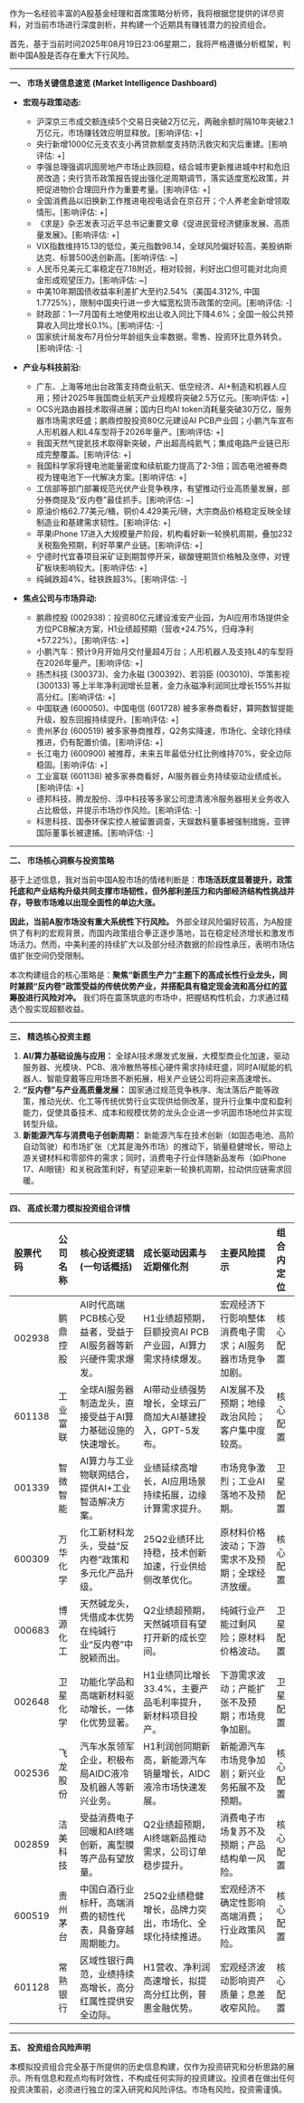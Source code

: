 作为一名经验丰富的A股基金经理和首席策略分析师，我将根据您提供的详尽资料，对当前市场进行深度剖析，并构建一个近期具有赚钱潜力的投资组合。

首先，基于当前时间2025年08月19日23:06星期二，我将严格遵循分析框架，判断中国A股是否存在重大下行风险。

---

**一、 市场关键信息速览 (Market Intelligence Dashboard)**

*   **宏观与政策动态:**
    *   沪深京三市成交额连续5个交易日突破2万亿元，两融余额时隔10年突破2.1万亿元，市场赚钱效应明显释放。[影响评估: +]
    *   央行新增1000亿元支农支小再贷款额度支持防汛救灾和灾后重建。[影响评估: +]
    *   李强总理强调巩固房地产市场止跌回稳，结合城市更新推进城中村和危旧房改造；央行货币政策报告提出强化逆周期调节，落实适度宽松政策，并把促进物价合理回升作为重要考量。[影响评估: +]
    *   全国消费品以旧换新工作推进电视电话会在京召开；个人养老金新增领取情形。[影响评估: +]
    *   《求是》杂志发表习近平总书记重要文章《促进民营经济健康发展、高质量发展》。[影响评估: +]
    *   VIX指数维持15.13的低位，美元指数98.14，全球风险偏好较高，美股纳斯达克、标普500迭创新高。[影响评估: ~]
    *   人民币兑美元汇率稳定在7.18附近，相对较弱，利好出口但可能对北向资金形成观望压力。[影响评估: ~]
    *   中美10年期国债收益率利差扩大至约2.54%（美国4.312%, 中国1.7725%），限制中国央行进一步大幅宽松货币政策的空间。[影响评估: -]
    *   财政部：1—7月国有土地使用权出让收入同比下降4.6%；全国一般公共预算收入同比增长0.1%。[影响评估: -]
    *   国家统计局发布7月份分年龄组失业率数据，零售、投资环比意外转负。[影响评估: -]

*   **产业与科技前沿:**
    *   广东、上海等地出台政策支持商业航天、低空经济、AI+制造和机器人应用；预计2025年我国商业航天产业规模将突破2.5万亿元。[影响评估: +]
    *   OCS光路由器技术取得进展；国内日均AI token消耗量突破30万亿，服务器市场需求旺盛；鹏鼎控股投资80亿元建设AI PCB产业园；小鹏汽车宣布人形机器人和L4车型将于2026年量产。[影响评估: +]
    *   我国天然气提氦技术取得新突破，产出超高纯氦气；集成电路产业链已形成完整覆盖。[影响评估: +]
    *   我国科学家将锂电池能量密度和续航能力提高了2-3倍；固态电池被券商视为锂电池下一代解决方案。[影响评估: +]
    *   工信部等部门部署规范光伏产业竞争秩序，有望推动行业高质量发展，部分券商提及“反内卷”最佳抓手。[影响评估: ~]
    *   原油价格62.77美元/桶，铜价4.429美元/磅，大宗商品价格稳定反映全球制造业和基建需求韧性。[影响评估: +]
    *   苹果iPhone 17进入大规模量产阶段，机构看好新一轮换机周期，叠加232关税豁免预期，利好苹果产业链。[影响评估: +]
    *   宁德时代宜春项目采矿证到期暂停开采，碳酸锂期货价格触及涨停，对锂矿板块影响较大。[影响评估: +]
    *   纯碱跌超4%，硅铁跌超3%。[影响评估: -]

*   **焦点公司与市场异动:**
    *   鹏鼎控股 (002938)：投资80亿元建设淮安产业园，为AI应用市场提供全方位PCB解决方案，H1业绩超预期（营收+24.75%，归母净利+57.22%）。[影响评估: +]
    *   小鹏汽车：预计9月开始月交付量超4万台；人形机器人及支持L4的车型将在2026年量产。[影响评估: +]
    *   扬杰科技 (300373)、金力永磁 (300392)、若羽臣 (003010)、华策影视 (300133) 等上半年净利润增长显著，金力永磁净利润同比增长155%并拟高分红。[影响评估: +]
    *   中国联通 (600050)、中国电信 (601728) 被多家券商看好，算网数智提能升级，股东回报持续提升。[影响评估: +]
    *   贵州茅台 (600519) 被多家券商推荐，Q2务实降速，市场化、全球化持续推进，仍有配置价值。[影响评估: +]
    *   长江电力 (600900) 被推荐，未来五年最低分红比例维持70%，安全边际稳固。[影响评估: +]
    *   工业富联 (601138) 被多家券商看好，AI服务器业务持续驱动业绩成长。[影响评估: +]
    *   德邦科技、腾龙股份、淳中科技等多家公司澄清液冷服务器相关业务收入占比极低，并提示市场炒作风险。[影响评估: -]
    *   科思科技、国泰环保实控人被留置调查，天娱数科董事被强制措施，亚钾国际董事长被逮捕。[影响评估: -]

---

**二、 市场核心洞察与投资策略**

基于上述信息，我对当前中国A股市场的情绪判断是：**市场活跃度显著提升，政策托底和产业结构升级共同支撑市场韧性，但外部利差压力和内部经济结构性挑战并存，导致市场难以出现全面性的单边大涨。**

**因此，当前A股市场没有重大系统性下行风险。** 外部全球风险偏好较高，为A股提供了有利的宏观背景，而国内政策组合拳正逐步落地，旨在稳定经济增长和激发市场活力。然而，中美利差的持续扩大以及部分经济数据的阶段性承压，表明市场估值扩张空间仍受限制。

本次构建组合的核心策略是：**聚焦“新质生产力”主题下的高成长性行业龙头，同时兼顾“反内卷”政策受益的传统优势产业，并搭配具有稳定现金流和高分红的蓝筹股进行风险对冲。** 我们将在震荡筑底的市场中，把握结构性机会，力求通过精选个股实现超额收益。

---

**三、 精选核心投资主题**

1.  **AI/算力基础设施与应用：** 全球AI技术爆发式发展，大模型商业化加速，驱动服务器、光模块、PCB、液冷散热等核心硬件需求持续旺盛，同时AI赋能的机器人、智能穿戴等应用场景不断拓展，相关产业链公司将迎来高速增长。
2.  **“反内卷”与产业高质量发展：** 国家通过规范竞争秩序、淘汰落后产能等政策，推动光伏、化工等传统优势行业实现供给侧改革，提升行业集中度和盈利能力，促使具备技术、成本和规模优势的龙头企业进一步巩固市场地位并实现转型升级。
3.  **新能源汽车与消费电子创新周期：** 新能源汽车在技术创新（如固态电池、高阶自动驾驶）和市场扩张（尤其是海外市场）的推动下，销量稳健增长，带动上游关键材料和零部件的需求；同时，消费电子行业伴随新品发布（如iPhone 17、AI眼镜）和关税政策利好，有望迎来新一轮换机周期，拉动供应链需求回暖。

---

**四、 高成长潜力模拟投资组合详情**

| 股票代码 | 公司名称 | 核心投资逻辑 (一句话概括) | 成长驱动因素与近期催化剂 | 主要风险提示 | 组合内定位 |
| :--- | :--- | :--- | :--- | :--- | :--- |
| 002938 | 鹏鼎控股 | AI时代高端PCB核心受益者，受益于AI服务器等新兴硬件需求爆发。 | H1业绩超预期，巨额投资AI PCB产业园，AI算力需求持续爆发。 | 宏观经济下行影响整体消费电子需求；AI服务器市场竞争加剧。 | 核心配置 |
| 601138 | 工业富联 | 全球AI服务器制造龙头，直接受益于AI算力基础设施的快速增长。 | AI带动业绩强势增长，全球云厂商加大AI基建投入，GPT-5发布。 | AI发展不及预期；地缘政治风险；客户集中度较高。 | 核心配置 |
| 001339 | 智微智能 | AI算力与工业物联网结合，提供AI+工业智造解决方案。 | 业绩延续高增长，AI应用场景持续拓展，边缘计算需求提升。 | 市场竞争激烈；工业AI落地不及预期。 | 卫星配置 |
| 600309 | 万华化学 | 化工新材料龙头，受益“反内卷”政策和多元化产品升级。 | 25Q2业绩环比持稳，技术创新加速，行业供给侧改革优化。 | 原材料价格波动；下游需求不及预期；全球经济放缓。 | 核心配置 |
| 000683 | 博源化工 | 天然碱龙头，凭借成本优势在纯碱行业“反内卷”中脱颖而出。 | Q2业绩超预期，天然碱项目有望打开新的成长空间。 | 纯碱行业产能过剩风险；原材料价格波动。 | 卫星配置 |
| 002648 | 卫星化学 | 功能化学品和高端新材料驱动增长，一体化优势显著。 | H1业绩同比增长33.4%，主要产品毛利率提升，新材料项目投产。 | 下游需求波动；产能扩张不及预期；市场竞争加剧。 | 卫星配置 |
| 002536 | 飞龙股份 | 汽车水泵领军企业，积极布局AIDC液冷及机器人等新兴业务。 | H1利润创同期新高，新能源汽车销量增长，AIDC液冷市场快速发展。 | 新能源汽车市场竞争加剧；新兴业务拓展不及预期。 | 核心配置 |
| 002859 | 洁美科技 | 受益消费电子回暖和AI终端创新，离型膜等产品有望放量。 | Q2业绩超预期，AI终端新品推动需求，公司订单稳步提升。 | 消费电子市场复苏不及预期；产品结构单一风险。 | 核心配置 |
| 600519 | 贵州茅台 | 中国白酒行业标杆，高端消费的韧性代表，具备穿越周期能力。 | 25Q2业绩稳健增长，品牌力突出，市场化、全球化持续推进。 | 宏观经济不确定性影响高端消费；行业政策风险。 | 核心配置 |
| 601128 | 常熟银行 | 区域性银行典范，业绩持续高增长，高分红属性提供安全边际。 | H1营收、净利润高速增长，拟提高分红比例，普惠金融优势。 | 宏观经济波动影响资产质量；息差收窄风险。 | 核心配置 |

---

**五、 投资组合风险声明**

本模拟投资组合完全基于所提供的历史信息构建，仅作为投资研究和分析思路的展示。所有信息和观点均有时效性，不构成任何实际的投资建议。投资者在做出任何投资决策前，必须进行独立的深入研究和风险评估。市场有风险，投资需谨慎。